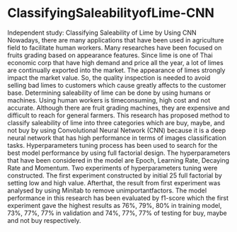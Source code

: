 # ClassifyingSaleabilityofLime-CNN
Independent study: Classifying Saleability of Lime by Using CNN 
Nowadays, there are many applications that have been used in agriculture field to
facilitate human workers. Many researches have been focused on fruits grading based on
appearance features. Since lime is one of Thai economic corp that have high demand and
price all the year, a lot of limes are continually exported into the market. The appearance of
limes strongly impact the market value. So, the quality inspection is needed to avoid selling bad limes to customers which cause greatly affects to the customer base. Determining saleability of lime can be done by using humans or machines. Using human workers is timeconsuming, high cost and not accurate. Although there are fruit grading machines, they are expensive and difficult to reach for general farmers. This research has proposed method to classify saleability of lime into three categories which are buy, maybe, and not buy by using Convolutional Neural Network (CNN) because it is a deep neural network that has high performance in terms of images classification tasks. Hyperparameters tuning process has been used to search for the best model performance by using full factorial design. The hyperparameters that have been considered in the model are Epoch, Learning Rate, Decaying Rate and Momentum. Two experiments of hyperparameters tuning were constructed. The first experiment constructed by initial 25 full factorial by setting low and high value. Afterthat, the result from first experiment was analysed by using Minitab to remove unimportantfactors. The model performance in this research has been evaluated by f1-score which the first experiment gave the highest results as 76%, 79%, 80% in training model, 73%, 77%, 77% in validation and 74%, 77%, 77% of testing for buy, maybe and not buy respectively.

